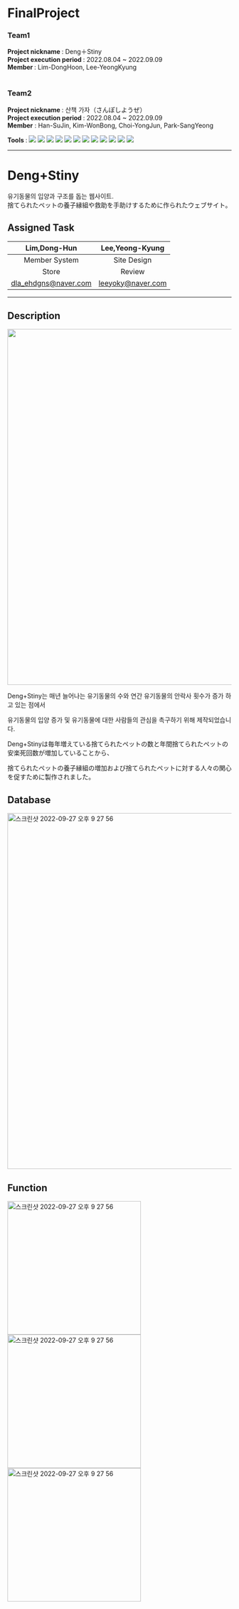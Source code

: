 # FinalProject
### Team1 <br>
<b> Project nickname </b>: Deng＋Stiny<br>
<b> Project execution period </b>: 2022.08.04 ~ 2022.09.09 <br>
<b> Member </b>: Lim-DongHoon, Lee-YeongKyung  <br><br>
### Team2 <br>
<b> Project nickname </b>: 산책 가자（さんぽしようぜ） <br>
<b> Project execution period </b>: 2022.08.04 ~ 2022.09.09 <br>
<b> Member</b> : Han-SuJin, Kim-WonBong, Choi-YongJun, Park-SangYeong <br>


<b> Tools </b>: <img src="https://img.shields.io/badge/Eclipse IDE-003458?style=flat-square&logo=Eclipse&logoColor=white"/> <img src="https://img.shields.io/badge/jquery-%230769AD?style=flat-square&logo=jquery&logoColor=white"/> <img src="https://img.shields.io/badge/Oracle-F80000?style=flat-square&logo=oracle&logoColor=white"/> <img src="https://img.shields.io/badge/java-%23ED8B00?style=flat-square&logo=java&logoColor=white"/> <img src="https://img.shields.io/badge/ajax-%230769AD?style=flat-square&logo=ajax&logoColor=white"/> <img src="https://img.shields.io/badge/github-%23121011?style=flat-square&logo=github&logoColor=white"/> <img src="https://img.shields.io/badge/spring-%236DB33F?style=flat-square&logo=spring&logoColor=white"/>  <img src="https://img.shields.io/badge/Sourcetree-0052CC?style=flat-square&logo=Sourcetree&logoColor=white"/> <img src="https://img.shields.io/badge/JavaScript-F7DF1E?style=flat-square&logo=JavaScript&logoColor=white"/> <img src="https://img.shields.io/badge/HTML5-E34F26?style=flat-square&logo=HTML5&logoColor=white"/> <img src="https://img.shields.io/badge/CSS3-1572B6?style=flat-square&logo=CSS3&logoColor=white"/>  <img src="https://img.shields.io/badge/Apache Tomcat-F8DC75?style=flat-square&logo=Apache Tomcat&logoColor=white"/>

***

# Deng+Stiny
유기동물의 입양과 구조를 돕는 웹사이트. <br>
捨てられたペットの養子縁組や救助を手助けするために作られたウェブサイト。<br>
## Assigned Task

|Lim,Dong-Hun|Lee,Yeong-Kyung|
|:------:|:------:|
|Member System| Site Design|
|Store|Review|
|dla_ehdgns@naver.com|leeyoky@naver.com|

---------------------------------------


## Description

<img width="800"  src="https://user-images.githubusercontent.com/107028682/191168790-1dd734b4-da3b-4fae-9a72-da24a6d79b51.png">

Deng+Stiny는 매년 늘어나는 유기동물의 수와 연간 유기동물의 안락사 횟수가 증가 하고 있는 점에서 

유기동물의 입양 증가 및 유기동물에 대한 사람들의 관심을 촉구하기 위해 제작되었습니다. 

Deng+Stinyは毎年増えている捨てられたペットの数と年間捨てられたペットの安楽死回数が増加していることから、 

捨てられたペットの養子縁組の増加および捨てられたペットに対する人々の関心を促すために製作されました。<br>


## Database

<img width="800" alt="스크린샷 2022-09-27 오후 9 27 56" src="https://user-images.githubusercontent.com/107030993/192576366-e3f700f5-37b2-4a94-a49c-9e4664ac7ff2.png">


## Function



<img width="300" alt="스크린샷 2022-09-27 오후 9 27 56" src="https://user-images.githubusercontent.com/107030993/192586963-efd54e98-beb6-4cc4-bd57-95ee84b27074.png">


<img width="300" alt="스크린샷 2022-09-27 오후 9 27 56" src="https://user-images.githubusercontent.com/107030993/192586943-a8f3b7fd-9188-4585-b5df-40f51ff95dce.png">


<img width="300" alt="스크린샷 2022-09-27 오후 9 27 56" src="https://user-images.githubusercontent.com/107030993/192586981-acabe3dc-3d1a-4aba-bb29-4ebceb435d1e.png">



